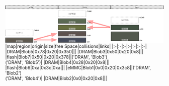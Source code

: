 ![memory map diagram](test_generate_doc_example_three_maps_redux.png)
|map|region|origin|size|free Space|collisions|links|
|:-|:-|:-|:-|:-|:-|:-|
|DRAM|<span style='color:(37, 56, 27)'>Blob5</span>|0x78|0x20|0x350|||
|DRAM|<span style='color:(53, 63, 0)'>Blob3</span>|0x50|0x20|0x8|||
|flash|<span style='color:(4, 25, 4)'>Blob7</span>|0x50|0x20|0x378||('DRAM', 'Blob3')<BR>('DRAM', 'Blob5')|
|DRAM|<span style='color:(39, 25, 20)'>Blob4</span>|0x28|0x20|0x8|||
|flash|<span style='color:(26, 34, 21)'>Blob6</span>|0xa|0x3c|0xa|||
|eMMC|<span style='color:(41, 35, 22)'>Blob1</span>|0x0|0x20|0x3c8||('DRAM', 'Blob2')<BR>('DRAM', 'Blob4')|
|DRAM|<span style='color:(6, 15, 35)'>Blob2</span>|0x0|0x20|0x8|||
